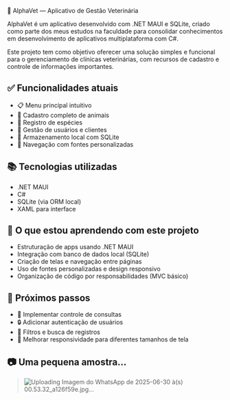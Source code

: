 🐾 AlphaVet — Aplicativo de Gestão Veterinária

AlphaVet é um aplicativo desenvolvido com .NET MAUI e SQLite, criado como parte dos meus estudos na faculdade para consolidar conhecimentos em desenvolvimento de aplicativos multiplataforma com C#.

Este projeto tem como objetivo oferecer uma solução simples e funcional para o gerenciamento de clínicas veterinárias, com recursos de cadastro e controle de informações importantes.

## ✅ Funcionalidades atuais

- 📋 Menu principal intuitivo
- 🐶 Cadastro completo de animais
- 🧬 Registro de espécies
- 👤 Gestão de usuários e clientes
- 💾 Armazenamento local com SQLite
- 🎨 Navegação com fontes personalizadas

## 📚 Tecnologias utilizadas

- .NET MAUI
- C#
- SQLite (via ORM local)
- XAML para interface

## 🧠 O que estou aprendendo com este projeto

- Estruturação de apps usando .NET MAUI
- Integração com banco de dados local (SQLite)
- Criação de telas e navegação entre páginas
- Uso de fontes personalizadas e design responsivo
- Organização de código por responsabilidades (MVC básico)

## 🚀 Próximos passos

- 📅 Implementar controle de consultas
- 🔒 Adicionar autenticação de usuários
- 🔎 Filtros e busca de registros
- 📱 Melhorar responsividade para diferentes tamanhos de tela

## 📷 Uma pequena amostra...

> ![Uploading Imagem do WhatsApp de 2025-06-30 à(s) 00.53.32_a126f59e.jpg…]()

